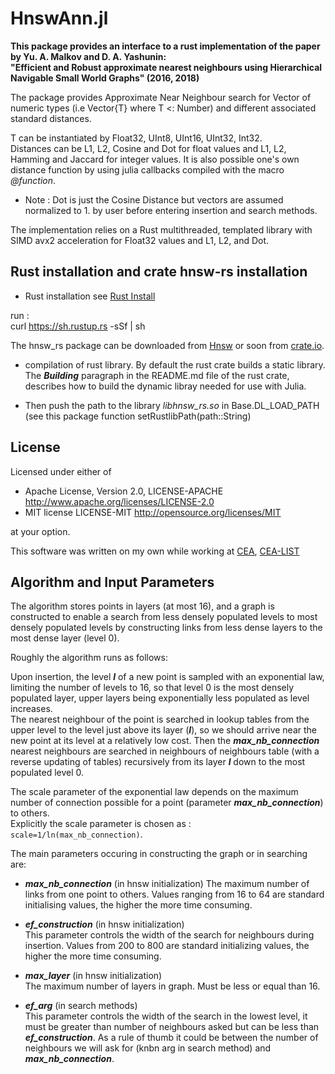 
# HnswAnn.jl

 **This package provides an interface to a rust implementation of the paper by Yu. A. Malkov and D. A. Yashunin: \
"Efficient and Robust approximate nearest neighbours using Hierarchical Navigable Small World Graphs" (2016, 2018)**

 The package provides Approximate Near Neighbour search for Vector of numeric types
 (i.e Vector{T} where T <: Number)
 and different associated standard distances.

 T can be instantiated by Float32, UInt8, UInt16, UInt32, Int32.  
 Distances can be L1, L2, Cosine and Dot for float values and  L1, L2, Hamming and Jaccard for integer values. It is also possible one's own distance function by using julia callbacks compiled with the macro *@function*.  

* Note : Dot is just the Cosine Distance but vectors are assumed normalized to 1. by user before entering insertion and search methods.

 The implementation relies on a Rust multithreaded, templated library with SIMD avx2 acceleration
 for Float32 values and L1, L2, and Dot.

## Rust installation and crate hnsw-rs installation

* Rust installation see [Rust Install](https://www.rust-lang.org/tools/install)

run :  
curl https://sh.rustup.rs -sSf | sh

   The hnsw_rs package can be downloaded from [Hnsw](https://gitlab.com/jpboth/hnswlib-rs) or soon
   from [crate.io](https://crates.io/).

* compilation of rust library.
    By default the rust crate builds a static library. The **_Building_** paragraph in the README.md file of the rust crate, describes how to build the dynamic libray needed for use with Julia.

* Then push the path to the library *libhnsw_rs.so* in Base.DL\_LOAD\_PATH
(see this package function setRustlibPath(path::String)

## License

Licensed under either of

* Apache License, Version 2.0, LICENSE-APACHE <http://www.apache.org/licenses/LICENSE-2.0>
* MIT license LICENSE-MIT  <http://opensource.org/licenses/MIT>

at your option.

This software was written on my own while working at [CEA](http://www.cea.fr/), [CEA-LIST](http://www-list.cea.fr/en/)

## Algorithm and Input Parameters

The algorithm stores points in layers (at most 16), and a graph is constructed to enable a search from less densely populated levels to most densely populated levels by constructing links from less dense layers to the most dense layer (level 0).

Roughly the algorithm runs as follows:

Upon insertion, the level **_l_** of a new point is sampled with an exponential law, limiting the number of levels to 16,
so that level 0 is the most densely populated layer, upper layers being exponentially less populated as level increases.  
The nearest neighbour of the point is searched in lookup tables from the upper level to the level just above its layer (**_l_**), so we should arrive near the new point at its level at a relatively low cost. Then the *__max\_nb\_connection__* nearest neighbours are searched in neighbours of neighbours table (with a reverse updating of tables) recursively from its layer **_l_** down to the most populated level 0.  

The scale parameter of the exponential law depends on the maximum number of connection possible for a point (parameter *__max\_nb\_connection__*) to others.  
Explicitly the scale parameter is chosen as : `scale=1/ln(max_nb_connection)`.

The main parameters occuring in constructing the graph or in searching are:

* *__max\_nb\_connection__* (in hnsw initialization)
    The maximum number of links from one point to others. Values ranging from 16 to 64 are standard initialising values, the higher the more time consuming.

* *__ef_construction__* (in hnsw initialization)  
    This parameter controls the width of the search for neighbours during insertion. Values from 200 to 800 are standard initializing values, the higher the more time consuming.

* *__max_layer__* (in hnsw initialization)  
    The maximum number of layers in graph. Must be less or equal than 16.

* *__ef_arg__* (in search methods)  
    This parameter controls the width of the search in the lowest level, it must be greater than number of neighbours asked but can be less than *__ef\_construction__*.
    As a rule of thumb it could be between the number of neighbours we will ask for (knbn arg in search method) and
    *__max\_nb\_connection__*.
